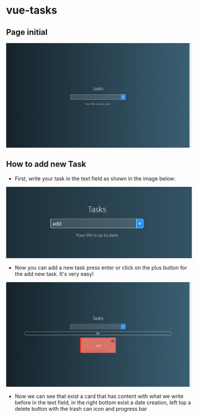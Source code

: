 # vue-tasks



## Page initial

![start](https://github.com/espinhara/vue-tasks/blob/master/assets/tasks-initial.png)

## How to add new Task

- First, write your task in the text field as shown in the image below:

![write new task](https://github.com/espinhara/vue-tasks/blob/master/assets/write-input.png)

- Now you can add a new task press enter or click on the plus button for the add new task. It's very easy! 

![new task](https://github.com/espinhara/vue-tasks/blob/master/assets/new-task.png)

- Now we can see that exist a card that has content with what we write before in the text field, in the right bottom exist a date creation, left top a delete button with the trash can icon and progress bar
